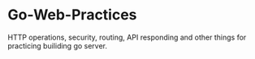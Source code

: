# Go-Web-Practices

HTTP operations, security, routing, API responding and other things for practicing builiding go server.
